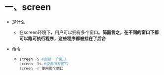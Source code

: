 # 一、screen 

- 是什么

  - 在screen环境下，用户可以拥有多个窗口。**简而言之，在不同的窗口下都可以跑可执行程序，这些程序都被挂在了后台**

- 命令

  - ```python
    screen -S #创建一个窗口
    screen -ls #查看所有窗口
    screen -r 使用那个窗口
    
    ```

    